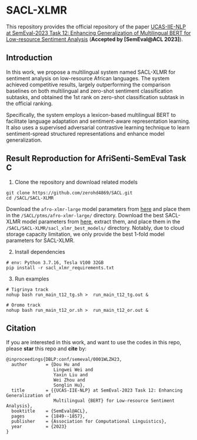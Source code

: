 # SACL-XLMR

This repository provides the official repository of the paper [UCAS-IIE-NLP at SemEval-2023 Task 12: Enhancing Generalization of
Multilingual BERT for Low-resource Sentiment Analysis](https://aclanthology.org/2023.semeval-1.255.pdf) (**Accepted by [SemEval@ACL 2023]**).


## Introduction
In this work, we propose a multilingual system named SACL-XLMR for sentiment analysis on low-resource African languages. The system achieved competitive results, largely outperforming the comparison baselines on both multilingual and zero-shot sentiment classification subtasks, and obtained
the 1st rank on zero-shot classification subtask in the official ranking.

Specifically, the system employs a lexicon-based multilingual BERT to facilitate language adaptation and sentiment-aware representation learning. It also uses a supervised adversarial contrastive learning technique to learn sentiment-spread structured representations and enhance model generalization. 

## Result Reproduction for AfriSenti-SemEval Task C 

1. Clone the repository and download related models
```
git clone https://github.com/zerohd4869/SACL.git
cd /SACL/SACL-XLMR
```
Download the `afro-xlmr-large` model parameters from [here](https://huggingface.co/Davlan/afro-xlmr-large) and place them in the `/SACL/ptms/afro-xlmr-large/` directory. Download the best SACL-XLMR model parameters from [here](https://drive.google.com/file/d/17bBEuUfKiOgaIwafQz5eyBOzzLPRIjow/view?usp=sharing), extract them, and place them in the `/SACL/SACL-XLMR/sacl_xlmr_best_models/` directory.
Notably, due to cloud storage capacity limitation, we only provide the best 1-fold model parameters for SACL-XLMR.

2. Install dependencies
``` 
# env: Python 3.7.16, Tesla V100 32GB
pip install -r sacl_xlmr_requirements.txt
```

3. Run examples
```
# Tigrinya track
nohup bash run_main_t12_tg.sh >  run_main_t12_tg.out &

# Oromo track
nohup bash run_main_t12_or.sh >  run_main_t12_or.out &
```


## Citation

If you are interested in this work, and want to use the codes in this repo, please **star** this repo and **cite** by:


```
@inproceedings{DBLP:conf/semeval/0001WLZH23,
  author       = {Dou Hu and
                  Lingwei Wei and
                  Yaxin Liu and
                  Wei Zhou and
                  Songlin Hu},
  title        = {{UCAS-IIE-NLP} at SemEval-2023 Task 12: Enhancing Generalization of
                  Multilingual {BERT} for Low-resource Sentiment Analysis},
  booktitle    = {SemEval@ACL},
  pages        = {1849--1857},
  publisher    = {Association for Computational Linguistics},
  year         = {2023}
}
```